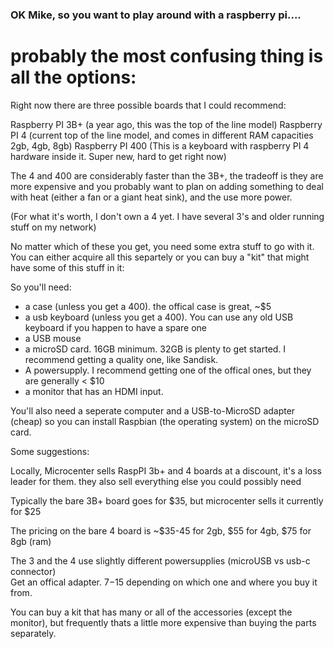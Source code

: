 

### OK Mike, so you want to play around with a raspberry pi....

# probably the most confusing thing is all the options:

Right now there are three possible boards that I could recommend:

Raspberry PI 3B+  (a year ago, this was the top of the line model)
Raspberry PI 4 (current top of the line model, and comes in different RAM capacities 2gb, 4gb, 8gb)
Raspberry PI 400 (This is a keyboard with raspberry PI 4 hardware inside it.   Super new, hard to get right now)


The 4 and 400 are considerably faster than the 3B+, the tradeoff is they are more expensive and you probably want to plan on adding something to deal with heat (either a fan or a giant heat sink), and the use more power.

(For what it's worth, I don't own a 4 yet.  I have several 3's and older running stuff on my network)

No matter which of these you get, you need some extra stuff to go with it. You can either acquire all this 
separtely or you can buy a "kit" that might have some of this stuff in it:


So you'll need:

- a case (unless you get a 400).  the offical case is great, ~$5
- a usb keyboard (unless you get a 400).  You can use any old USB keyboard if you happen to have a spare one
- a USB mouse
- a microSD card.  16GB minimum.  32GB is plenty to get started. I recommend getting a quality one, like Sandisk.
- A powersupply.  I recommend getting one of the offical ones, but they are generally < $10
- a monitor that has an HDMI input.

You'll also need a seperate computer and a USB-to-MicroSD adapter (cheap) so you can install Raspbian (the operating system) on the microSD card.


Some suggestions:

Locally, Microcenter sells RaspPI 3b+ and 4 boards at a discount, it's a loss leader for them.   they also sell everything else you could possibly need

Typically the bare 3B+ board goes for $35, but microcenter sells it currently for $25

The pricing on the bare 4 board is ~$35-45 for 2gb, $55 for 4gb, $75 for 8gb (ram)

The 3 and the 4 use slightly different powersupplies (microUSB vs usb-c connector)  
Get an offical adapter.  $7-$15 depending on which one and where you buy it from.

You can buy a kit that has many or all of the accessories (except the monitor), but frequently thats a little
more expensive than buying the parts separately.  


